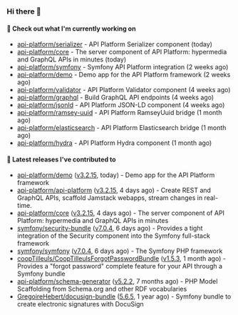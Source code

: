 ### Hi there 👋

#### 👷 Check out what I'm currently working on

- [api-platform/serializer](https://github.com/api-platform/serializer) - API Platform Serializer component (today)
- [api-platform/core](https://github.com/api-platform/core) - The server component of API Platform: hypermedia and GraphQL APIs in minutes (today)
- [api-platform/symfony](https://github.com/api-platform/symfony) - Symfony API Platform integration (2 weeks ago)
- [api-platform/demo](https://github.com/api-platform/demo) - Demo app for the API Platform framework (2 weeks ago)
- [api-platform/validator](https://github.com/api-platform/validator) - API Platform Validator component (4 weeks ago)
- [api-platform/graphql](https://github.com/api-platform/graphql) - Build GraphQL API endpoints (4 weeks ago)
- [api-platform/jsonld](https://github.com/api-platform/jsonld) - API Platform JSON-LD component (4 weeks ago)
- [api-platform/ramsey-uuid](https://github.com/api-platform/ramsey-uuid) - API Platform RamseyUuid bridge (1 month ago)
- [api-platform/elasticsearch](https://github.com/api-platform/elasticsearch) - API Platform Elasticsearch bridge (1 month ago)
- [api-platform/hydra](https://github.com/api-platform/hydra) - API Platform Hydra component (1 month ago)

#### 🔭 Latest releases I've contributed to

- [api-platform/demo](https://github.com/api-platform/demo) ([v3.2.15](https://github.com/api-platform/demo/releases/tag/v3.2.15), today) - Demo app for the API Platform framework
- [api-platform/api-platform](https://github.com/api-platform/api-platform) ([v3.2.15](https://github.com/api-platform/api-platform/releases/tag/v3.2.15), 4 days ago) - Create REST and GraphQL APIs, scaffold Jamstack webapps, stream changes in real-time.
- [api-platform/core](https://github.com/api-platform/core) ([v3.2.15](https://github.com/api-platform/core/releases/tag/v3.2.15), 4 days ago) - The server component of API Platform: hypermedia and GraphQL APIs in minutes
- [symfony/security-bundle](https://github.com/symfony/security-bundle) ([v7.0.4](https://github.com/symfony/security-bundle/releases/tag/v7.0.4), 6 days ago) - Provides a tight integration of the Security component into the Symfony full-stack framework
- [symfony/symfony](https://github.com/symfony/symfony) ([v7.0.4](https://github.com/symfony/symfony/releases/tag/v7.0.4), 6 days ago) - The Symfony PHP framework
- [coopTilleuls/CoopTilleulsForgotPasswordBundle](https://github.com/coopTilleuls/CoopTilleulsForgotPasswordBundle) ([v1.5.3](https://github.com/coopTilleuls/CoopTilleulsForgotPasswordBundle/releases/tag/v1.5.3), 1 month ago) - Provides a &#34;forgot password&#34; complete feature for your API through a Symfony bundle
- [api-platform/schema-generator](https://github.com/api-platform/schema-generator) ([v5.2.2](https://github.com/api-platform/schema-generator/releases/tag/v5.2.2), 7 months ago) - PHP Model Scaffolding from Schema.org and other RDF vocabularies
- [GregoireHebert/docusign-bundle](https://github.com/GregoireHebert/docusign-bundle) ([5.6.5](https://github.com/GregoireHebert/docusign-bundle/releases/tag/5.6.5), 1 year ago) - Symfony bundle to create electronic signatures with DocuSign

